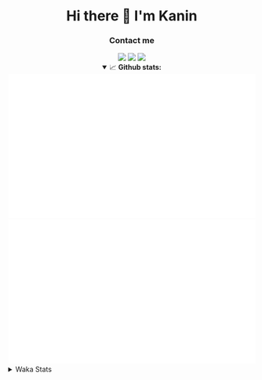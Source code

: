 <div align="center">
 <h1>Hi there 👋 I'm Kanin</h1>
 <h3>Contact me</h3>
 <a href="mailto:im@kanin.dev"><img src="https://img.shields.io/badge/gmail-%23D14836.svg?&style=for-the-badge&logo=gmail&logoColor=white"/></a>
 <a href="https://twitter.com/KaninDev"><img src="https://img.shields.io/badge/twitter-%231DA1F2.svg?&style=for-the-badge&logo=twitter&logoColor=white"/></a>
 <a href="https://www.linkedin.com/in/KaninDev"><img src="https://img.shields.io/badge/linkedin-%230077B5.svg?&style=for-the-badge&logo=linkedin&logoColor=white"/></a>
<details open>
  <summary>📈 <b>Github stats:</b></summary>
  <img src="https://github.com/Kanin/Kanin/blob/master/scripts/GitHubStats/generated/overview.svg"/>
  <img src="https://github.com/Kanin/Kanin/blob/master/scripts/GitHubStats/generated/languages.svg"/>
</details>
</div>

<details>
 <summary>Waka Stats</summary>

<!--START_SECTION:waka-->
![Code Time](http://img.shields.io/badge/Code%20Time-1%2C981%20hrs%2040%20mins-blue)

![Profile Views](http://img.shields.io/badge/Profile%20Views-4-blue)

![Lines of code](https://img.shields.io/badge/From%20Hello%20World%20I%27ve%20Written-854.6%20thousand%20lines%20of%20code-blue)

**🐱 My GitHub Data** 

> 📦 100.0 kB Used in GitHub's Storage 
 > 
> 🏆 182 Contributions in the Year 2023
 > 
> 🚫 Not Opted to Hire
 > 
> 📜 20 Public Repositories 
 > 
> 🔑 10 Private Repositories 
 > 
**I'm an Early 🐤** 

```text
🌞 Morning                2518 commits        ██████░░░░░░░░░░░░░░░░░░░   24.53 % 
🌆 Daytime                3023 commits        ███████░░░░░░░░░░░░░░░░░░   29.46 % 
🌃 Evening                2921 commits        ███████░░░░░░░░░░░░░░░░░░   28.46 % 
🌙 Night                  1801 commits        ████░░░░░░░░░░░░░░░░░░░░░   17.55 % 
```
📅 **I'm Most Productive on Monday** 

```text
Monday                   1852 commits        █████░░░░░░░░░░░░░░░░░░░░   18.05 % 
Tuesday                  1343 commits        ███░░░░░░░░░░░░░░░░░░░░░░   13.09 % 
Wednesday                1084 commits        ███░░░░░░░░░░░░░░░░░░░░░░   10.56 % 
Thursday                 1562 commits        ████░░░░░░░░░░░░░░░░░░░░░   15.22 % 
Friday                   1732 commits        ████░░░░░░░░░░░░░░░░░░░░░   16.88 % 
Saturday                 1045 commits        ███░░░░░░░░░░░░░░░░░░░░░░   10.18 % 
Sunday                   1645 commits        ████░░░░░░░░░░░░░░░░░░░░░   16.03 % 
```


📊 **This Week I Spent My Time On** 

```text
🕑︎ Time Zone: America/New_York

💬 Programming Languages: 
Python                   41 mins             █████████████████████████   100.00 % 

🔥 Editors: 
PyCharm                  41 mins             █████████████████████████   100.00 % 

🐱‍💻 Projects: 
BB-CommunityBot          41 mins             █████████████████████████   100.00 % 

💻 Operating System: 
Windows                  41 mins             █████████████████████████   100.00 % 
```

**I Mostly Code in Python** 

```text
Python                   26 repos            ███████████████░░░░░░░░░░   59.09 % 
Java                     7 repos             ████░░░░░░░░░░░░░░░░░░░░░   15.91 % 
JavaScript               4 repos             ██░░░░░░░░░░░░░░░░░░░░░░░   09.09 % 
Kotlin                   2 repos             █░░░░░░░░░░░░░░░░░░░░░░░░   04.55 % 
HTML                     2 repos             █░░░░░░░░░░░░░░░░░░░░░░░░   04.55 % 
```



**Timeline**

![Lines of Code chart](https://raw.githubusercontent.com/Kanin/Kanin/master/assets/bar_graph.png)


 Last Updated on 21/05/2023 14:04:50 UTC
<!--END_SECTION:waka-->
</details>
